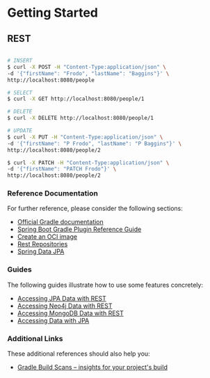 # Getting Started

## REST
```bash

# INSERT
$ curl -X POST -H "Content-Type:application/json" \
-d '{"firstName": "Frodo", "lastName": "Baggins"}' \
http://localhost:8080/people

# SELECT
$ curl -X GET http://localhost:8080/people/1

# DELETE
$ curl -X DELETE http://localhost:8080/people/1

# UPDATE
$ curl -X PUT -H "Content-Type:application/json" \
-d '{"firstName": "P Frodo", "lastName": "P Baggins"}' \
http://localhost:8080/people/2

$ curl -X PATCH -H "Content-Type:application/json" \
-d '{"firstName": "PATCH Frodo"}' \
http://localhost:8080/people/2
```

### Reference Documentation
For further reference, please consider the following sections:

* [Official Gradle documentation](https://docs.gradle.org)
* [Spring Boot Gradle Plugin Reference Guide](https://docs.spring.io/spring-boot/3.3.4/gradle-plugin)
* [Create an OCI image](https://docs.spring.io/spring-boot/3.3.4/gradle-plugin/packaging-oci-image.html)
* [Rest Repositories](https://docs.spring.io/spring-boot/docs/3.3.4/reference/htmlsingle/index.html#howto.data-access.exposing-spring-data-repositories-as-rest)
* [Spring Data JPA](https://docs.spring.io/spring-boot/docs/3.3.4/reference/htmlsingle/index.html#data.sql.jpa-and-spring-data)

### Guides
The following guides illustrate how to use some features concretely:

* [Accessing JPA Data with REST](https://spring.io/guides/gs/accessing-data-rest/)
* [Accessing Neo4j Data with REST](https://spring.io/guides/gs/accessing-neo4j-data-rest/)
* [Accessing MongoDB Data with REST](https://spring.io/guides/gs/accessing-mongodb-data-rest/)
* [Accessing Data with JPA](https://spring.io/guides/gs/accessing-data-jpa/)

### Additional Links
These additional references should also help you:

* [Gradle Build Scans – insights for your project's build](https://scans.gradle.com#gradle)

